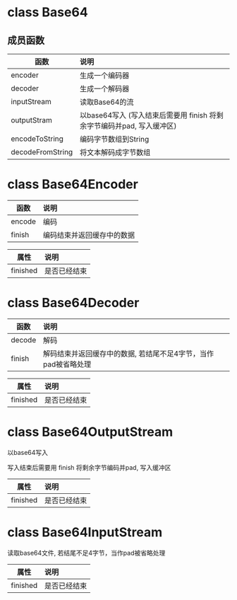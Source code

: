 class Base64
============

## 成员函数

| 函数 | 说明 |
| -- | :-- |
| encoder | 生成一个编码器
| decoder | 生成一个解码器
| inputStream | 读取Base64的流
| outputStram | 以base64写入 (写入结束后需要用 finish 将剩余字节编码并pad, 写入缓冲区)
| encodeToString | 编码字节数组到String
| decodeFromString | 将文本解码成字节数组


class Base64Encoder
====================

| 函数 | 说明 |
| -- | :-- |
| encode | 编码
| finish | 编码结束并返回缓存中的数据

| 属性 | 说明 |
| -- | :-- |
| finished | 是否已经结束


class Base64Decoder
====================

| 函数 | 说明 |
| -- | :-- |
| decode | 解码
| finish | 解码结束并返回缓存中的数据, 若结尾不足4字节，当作pad被省略处理

| 属性 | 说明 |
| -- | :-- |
| finished | 是否已经结束


class Base64OutputStream
========================

以base64写入

写入结束后需要用 finish 将剩余字节编码并pad, 写入缓冲区

| 属性 | 说明 |
| -- | :-- |
| finished | 是否已经结束



class Base64InputStream
=======================

读取base64文件, 若结尾不足4字节，当作pad被省略处理

| 属性 | 说明 |
| -- | :-- |
| finished | 是否已经结束
